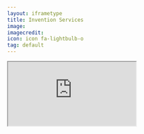 ```yaml
---
layout: iframetype
title: Invention Services
image: 
imagecredit:
icon: icon fa-lightbulb-o 
tag: default
---
```


<iframe src="https://sdcsolutions.square.site/"  class="iframe"'></iframe>

